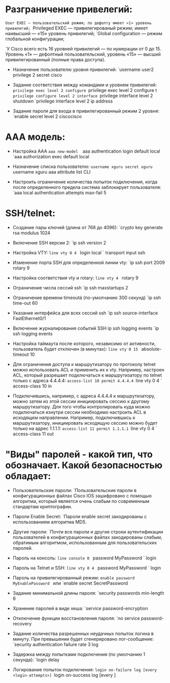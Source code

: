 # Разграничение привелегий:

`User EXEC — пользовательский режим; по дефолту имеет «1» уровень привилегий;
`Privileged EXEC — привилегированый режим; имеет наивысший — «15» уровень привилегий;
`Global configuration — режим глобальной конфигурации;

`У Cisco всего есть 16 уровней привилегий — по нумерации от 0 до 15. Уровень «1» — дефолтный пользовательский, уровень «15» — высший привилегированный (полные права доступа).

* Назначение пользователю уровня привилегий:
`username user2 privilege 2 secret cisco

* Задание соответствия между командами и уровнем привилегий:
`privilege exec level 2 configure
`privilege exec level 2 configure t
`privilege configure level 2 interface
`privilege interface level 2 shutdown
`privilege interface level 2 ip address

* Задание пароля для входа в привилегированный режим 2 уровня:
`enable secret level 2 ciscocisco



# AAA модель:

* Настройка AAA
`aaa new-model 
`aaa authentication login default local
`aaa authorization exec default local 

* Назначение списка пользователю:
`username xguru secret xguru
`username xguru aaa attribute list CLI 

* Настроить ограничение количества попыток подключения, когда после определенного предела система заблокирует пользователя:
`aaa local authentication attempts max-fail 5



# SSH/telnet:

* Создание пары ключей (длина от 768 до 4096):
`crypto key generate rsa modulus 1024

* Включение SSH версии 2:
`ip ssh version 2

* Настройка VTY:
`line vty 0 4
` login local
` transport input ssh

* Изменение порта SSH для определенной линии vty:
`ip ssh port 2009 rotary 9
* Настройка соответствия vty и rotary:
`line vty 4
` rotary 9

* Ограничение числа сессий ssh
`ip ssh maxstartups 2

* Ограничение времени timeoutá (по-умолчанию 300 секунд)
`ip ssh time-out 60

* Указание интерфейса для всех сессий ssh
`ip ssh source-interface FastEthernet0/1

* Включение журналирования событий SSH ip ssh logging events
`ip ssh logging events

* Настройка таймаута после которого, независимо от активности, пользователь будет отключен (в минутах):
`line vty 0 15
` absolute-timeout 10

* Для ограничения доступа к маршрутизатору по протоколу telnet можно использовать ACL и применить их к vty.
   Например, настроен ACL, который разрешает подключаться к маршрутизатору по telnet только с адреса 4.4.4.4:
`access-list 10 permit 4.4.4.4
`line vty 0 4
` access-class 10 in

* Подключившись, например, с адреса 4.4.4.4 к маршрутизатору, можно затем из этой сессии инициировать сессию к другому маршрутизатору. Для того чтобы контролировать куда можно подключаться изнутри сессии необходимо настроить ACL в исходящем направлении. Например, подключившись к маршрутизатору, инициировать исходящую сессию можно будет только на адрес 1.1.1.1:
`access-list 11 permit 1.1.1.1
`line vty 0 4
` access-class 11 out



# "Виды" паролей - какой тип, что обозначает. Какой безопасностью обладает:

* Пользовательские пароли:
`Пользовательские пароли в конфигурационных файлах Cisco IOS зашифровано с помощью алгоритма, который является очень слабым по современным стандартам криптографии.

* Пароли Enable Secret:
`Пароли enable secret закодированы с использованием алгоритма MD5.

* Другие пароли:
`Почти все пароли и другие строки аутентификации пользователей в конфигурационных файлах закодированы слабым, обратимым алгоритмом, использованным для пользовательских паролей.


* Пароль на консоль:
`line console 0
` password MyPassword
` login

* Пароль на Telnet и SSH:
`line vty 0 4
` password MyPassword
` login

* Пароль на привилегированный режим:
`enable password MyEnablePassword
` или
`enable secret SecretPassword

* Задание минимальной длины пароля:
`security passwords min-length 6

* Хранение паролей в виде хеша:
`service password-encryption 

* Отключение функции восстановления пароля:
`no service password-recovery

* Задание количества разрешенных неудачных попыток логина в минуту. При превышении будет сгенерировано лог-сообщение:
`security authentication failure rate 3 log

* Задержка между попытками подключения (по умолчанию 1 секунда):
`login delay <sec>

* Логирование попыток подключения:
`login on-failure log [every <login-attempts>]
`login on-success log [every <login-attempts>]